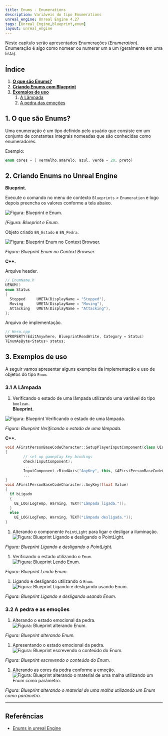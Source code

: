 ```yaml
---
title: Enums - Enumerations
description: Variáveis do tipo Enumerations
unreal_engine: Unreal Engine 4.27
tags: [Unreal Engine,blueprint,enum]
layout: unreal_engine
---
```


Neste capitulo serão apresentados Enumerações (*Enumeration*). Enumeração é algo como nomear ou numerar um a um (geralmente em uma lista).

## Índice
1. **[O que são Enums?](#1)**
1. **[Criando Enums com Blueprint](#2)**
1. **[Exemplos de uso](#3)**
    1. [A Lâmpada](#3.1)
    1. [A pedra das emoções](#3.2)

<a name="1"></a>
## 1. O que são Enums?
Uma enumeração é um tipo definido pelo usuário que consiste em um conjunto de constantes integrais nomeadas que são conhecidas como enumeradores.

Exemplo:

```cpp
enum cores = { vermelho,amarelo, azul, verde = 20, preto}
```
<a name="2"></a>
## 2. Criando Enums no Unreal Engine

**Blueprint.**

Execute o comando no menu de contexto `Blueprints` > `Enumeration` e logo depois preencha os valores conforme a tela abaixo.  

![Figura: Blueprint e Enum.](imagens/enum/blueprint_enum_declare.jpg "[Figura: Blueprint e Enum.")

*[Figura: Blueprint e Enum.*

Objeto criado `EN_Estado` e `EN_Pedra`.  

![Figura: Blueprint Enum no Context Browser.](imagens/enum/blueprint_enum.jpg "Figura: Blueprint Enum no Context Browser.")

*Figura: Blueprint Enum no Context Browser.*

**C++.**

Arquive header.

```cpp
// EnumName.h
UENUM()
enum Status
{
  Stopped     UMETA(DisplayName = "Stopped"),
  Moving      UMETA(DisplayName = "Moving"),
  Attacking   UMETA(DisplayName = "Attacking"),
};
```

Arquivo de implementação.

```cpp
// Hero.cpp
UPROPERTY(EditAnywhere, BlueprintReadWrite, Category = Status)
TEnumAsByte<Status> status;
```


<a name="3"></a>
## 3. Exemplos de uso
A seguir vamos apresentar alguns exemplos da implementação e uso de objetos do tipo `Enum`.

<a name="3.1"></a>
### 3.1 A Lâmpada

1. Verificando o estado de uma lâmpada utilizando uma variável do tipo `boolean`.  
  **Blueprint.**

  ![Figura: Blueprint Verificando o estado de uma lâmpada.](imagens/enum/blueprint_enum_example_lamp_state.jpg "Figura: Blueprint Verificando o estado de uma lâmpada.")

  *Figura: Blueprint Verificando o estado de uma lâmpada.*

  **C++.**

  ```cpp
void AFirstPersonBaseCodeCharacter::SetupPlayerInputComponent(class UInputComponent* InputComponent)
  {
          // set up gameplay key bindings
          check(InputComponent);
          ...
          InputComponent->BindAxis("AnyKey", this, &AFirstPersonBaseCodeCharacter::AnyKey);
          ...
  }   
void AFirstPersonBaseCodeCharacter::AnyKey(float Value)
  {
    if bLigado
    {
      UE_LOG(LogTemp, Warning, TEXT("Lâmpada ligada."));  
    }    
    else
      UE_LOG(LogTemp, Warning, TEXT("Lâmpada desligada."));
  }    
```
1.  Alterando o componente `PointLight` para ligar e desligar a iluminação.    
  ![Figura: Blueprint Ligando e desligando o PointLight.](imagens/enum/blueprint_enum_example_lamp_offon.jpg "Figura: Blueprint Ligando e desligando o PointLight.")

  *Figura: Blueprint Ligando e desligando o PointLight.*   
1.  Verificando o estado utilizando o `Enum`.   
  ![Figura: Blueprint Lendo Enum.](imagens/enum/blueprint_enum_example_lamp_read_state.jpg)

  *Figura: Blueprint Lendo Enum.*  
1.  Ligando e desligando utilizando o `Enum`.   
  ![Figura: Blueprint Ligando e desligando usando Enum.](imagens/enum/blueprint_enum_example_lamp_off.jpg)

  *Figura: Blueprint Ligando e desligando usando Enum.*

<a name="3.2"></a>
### 3.2 A pedra e as emoções
1. Alterando o estado emocional da pedra.    
  ![Figura: Blueprint alterando Enum.](imagens/enum/blueprint_enum_example_rock.jpg "Figura: Blueprint alterando Enum.")

  *Figura: Blueprint alterando Enum.*
1. Apresentando o estado emocional da pedra.   
  ![Figura: Blueprint escrevendo o conteúdo do Enum.](imagens/enum/blueprint_enum_example_rock_state.jpg "Figura: Blueprint escrevendo o conteúdo do Enum.")

  *Figura: Blueprint escrevendo o conteúdo do Enum.*
1. Alterando as cores da pedra conforme a emoção.  
  ![Figura: Blueprint alterando o material de uma malha utilizando um Enum como parâmetro.](imagens/enum/blueprint_enum_example_rock_set_material.jpg "Figura: Blueprint alterando o material de uma malha utilizando um Enum como parâmetro.")

  *Figura: Blueprint alterando o material de uma malha utilizando um Enum como parâmetro.*

***
## Referências
- [Enums in unreal Engine](https://couchlearn.com/enums-in-unreal-engine-4-blueprints/)

